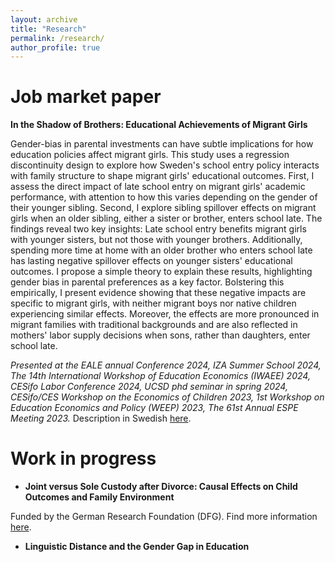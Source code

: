 ```yaml
---
layout: archive
title: "Research"
permalink: /research/
author_profile: true
---
```


# Job market paper

**In the Shadow of Brothers: Educational Achievements of Migrant Girls**

Gender-bias in parental investments can have subtle implications for how education policies affect migrant girls. This study uses a regression discontinuity design to explore how Sweden's school entry policy interacts with family structure to shape migrant girls' educational outcomes. First, I assess the direct impact of late school entry on migrant girls' academic performance, with attention to how this varies depending on the gender of their younger sibling.  Second, I explore sibling spillover effects on migrant girls when an older sibling, either a sister or brother, enters school late.  The findings reveal two key insights: Late school entry benefits migrant girls with younger sisters, but not those with younger brothers. Additionally, spending more time at home with an older brother who enters school late has lasting negative spillover effects on younger sisters' educational outcomes. I propose a simple theory to explain these results, highlighting gender bias in parental preferences as a key factor. Bolstering this empirically, I present evidence showing that these negative impacts are specific to migrant girls, with neither migrant boys nor native children experiencing similar effects. Moreover, the effects are more pronounced in migrant families with traditional backgrounds and are also reflected in mothers' labor supply decisions when sons, rather than daughters, enter school late. 

*Presented at the EALE annual Conference 2024, IZA Summer School 2024, The 14th International Workshop of Education Economics (IWAEE) 2024, CESifo Labor Conference 2024, UCSD phd seminar in spring 2024, CESifo/CES Workshop on the Economics of Children 2023, 1st Workshop on Education Economics and Policy (WEEP) 2023, The 61st Annual ESPE Meeting 2023.*  Description in Swedish [here](https://www.ifau.se/Forskning/Pa-gang/Utbildningspolitik/hur-paverkas-barn-med-invandrarbakgrund-av-att-borja-skolan-tidigare/).

# Work in progress

* **Joint versus Sole Custody after Divorce: Causal Effects on Child Outcomes and Family Environment**
  
Funded by the German Research Foundation (DFG). Find more information [here](https://www.ifo.de/en/project/2021-07-01/joint-versus-sole-custody-after-divorce-causal-effects-child-outcomes-and-family). 

* **Linguistic Distance and the Gender Gap in Education**
